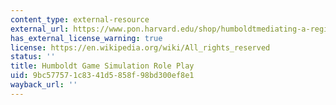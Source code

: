 ```yaml
---
content_type: external-resource
external_url: https://www.pon.harvard.edu/shop/humboldtmediating-a-regional-development-dispute/
has_external_license_warning: true
license: https://en.wikipedia.org/wiki/All_rights_reserved
status: ''
title: Humboldt Game Simulation Role Play
uid: 9bc57757-1c83-41d5-858f-98bd300ef8e1
wayback_url: ''
---
```

